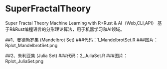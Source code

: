 # SuperFractalTheory
Super Fractal Theory  Machine Learning with R+Rust & AI（Web,CLI,API）
基于R&Rust编程语言的分形理论算法，用于机器学习和AI领域。


##1、曼德勃罗集 (Mandelbrot Set)
###代码：1_MandelbrotSet.R
###图片：Rplot_MandelbrotSet.png

##2、朱利亚集 (Julia Set)
###代码：2_JuliaSet.R
###图片：Rplot_JuliaSet.png
